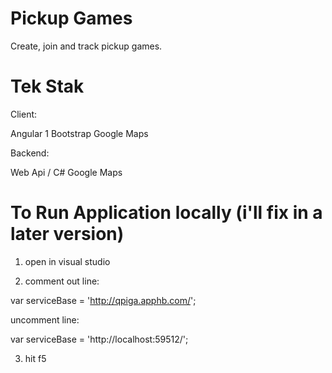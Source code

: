 # Pickup Games

Create, join and track pickup games.

# Tek Stak

Client:

Angular 1
Bootstrap
Google Maps

Backend:

Web Api / C#
Google Maps

# To Run Application locally (i'll fix in a later version)

1. open in visual studio

2. comment out line:

var serviceBase = 'http://qpiga.apphb.com/';

uncomment line:

var serviceBase = 'http://localhost:59512/';

3. hit f5